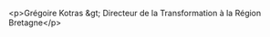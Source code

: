 &lt;p&gt;Grégoire Kotras &amp;gt; Directeur de la Transformation à la Région Bretagne&lt;&#x2F;p&gt;